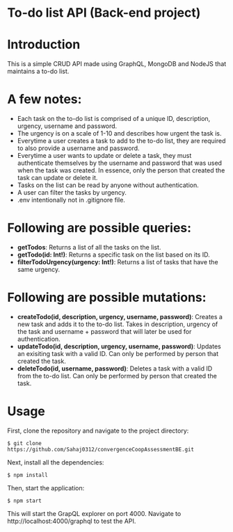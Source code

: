 # To-do list API (Back-end project)

# Introduction

This is a simple CRUD API made using GraphQL, MongoDB and NodeJS that maintains a to-do list.

# A few notes:

* Each task on the to-do list is comprised of a unique ID, description, urgency, username and password.
* The urgency is on a scale of 1-10 and describes how urgent the task is.
* Everytime a user creates a task to add to the to-do list, they are required to also provide a username and password.
* Everytime a user wants to update or delete a task, they must authenticate themselves by the username and password that was used when the task was created. In essence, only the person that created the task can update or delete it.
* Tasks on the list can be read by anyone without authentication.
* A user can filter the tasks by urgency.
* .env intentionally not in .gitignore file.

# Following are possible queries:
* **getTodos**: Returns a list of all the tasks on the list.
* **getTodo(id: Int!)**: Returns a specific task on the list based on its ID.
* **filterTodoUrgency(urgency: Int!)**: Returns a list of tasks that have the same urgency.

# Following are possible mutations: 
* **createTodo(id, description, urgency, username, password)**: Creates a new task and adds it to the to-do list. Takes in description, urgency of the task and username + password that will later be used for authentication.
* **updateTodo(id, description, urgency, username, password)**: Updates an exisiting task with a valid ID. Can only be performed by person that created the task.
* **deleteTodo(id, username, password)**: Deletes a task with a valid ID from the to-do list. Can only be performed by person that created the task.


# Usage


First, clone the repository and navigate to the project directory:

    $ git clone https://github.com/Sahaj0312/convergenceCoopAssessmentBE.git

Next, install all the dependencies:

    $ npm install

Then, start the application:

    $ npm start
    
This will start the GrapQL explorer on port 4000. Navigate to http://localhost:4000/graphql to test the API.